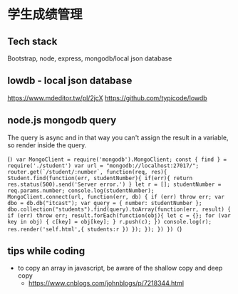 # 学生成绩管理

## Tech stack
Bootstrap, node, express, mongodb/local json database

## lowdb - local json database
https://www.mdeditor.tw/pl/2jcX
https://github.com/typicode/lowdb

## node.js mongodb query
The query is async and in that way you can't assign the result in a variable, so render inside the query.

(```)
    var MongoClient = require('mongodb').MongoClient;
    const { find } = require('./student')
    var url = "mongodb://localhost:27017/";
    router.get(`/student/:number`, function(req, res){
        Student.find(function(err, studentNumber){
            if(err){
                return res.status(500).send('Server error.')
            }
            let r = [];
            studentNumber = req.params.number;
            console.log(studentNumber);
            MongoClient.connect(url, function(err, db) {
                if (err) throw err;
                var dbo = db.db("itcast");
                var query = { number: studentNumber };
                dbo.collection("students").find(query).toArray(function(err, result) {
                    if (err) throw err;
                    result.forEach(function(obj){
                        let c = {};
                        for (var key in obj) {
                            c[key] = obj[key];
                        }
                        r.push(c);
                    })
                    console.log(r);
                    res.render('self.html',{
                        students:r
                    })
                });
            });
        })
    })
(```)

## tips while coding
- to copy an array in javascript, be aware of the shallow copy and deep copy
   - https://www.cnblogs.com/johnblogs/p/7218344.html

